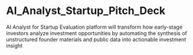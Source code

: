 # AI_Analyst_Startup_Pitch_Deck
AI Analyst for Startup Evaluation platform will transform how early-stage investors analyze investment opportunities by automating the synthesis of unstructured founder materials and public data into actionable investment insight
